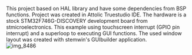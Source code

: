 This project based on HAL library and have some dependencies from BSP functions.
Project was created in Attolic Truestudio IDE.
The hardware is a stock STM32F746G-DISCOVERY development board from stmicroelectronics. 
This example using touchscreen interrupt (GPIO pin interrupt) and a superloop to executing GUI functions.
The used window layout was created with stemwin's GUIbuilder application.   
![img_8486](https://user-images.githubusercontent.com/41072101/51085492-69ad0700-173a-11e9-997e-f64a86328464.JPG)